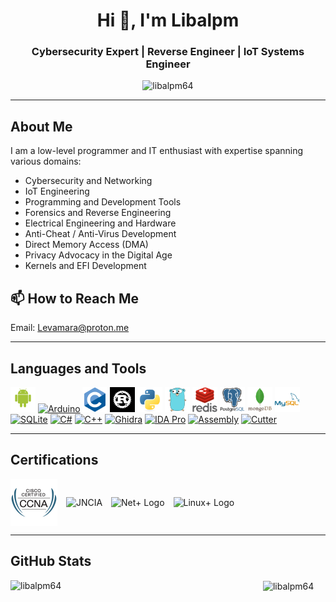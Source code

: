 <h1 align="center">Hi 👋, I'm Libalpm</h1>
<h3 align="center">Cybersecurity Expert | Reverse Engineer | IoT Systems Engineer</h3>

<p align="center"> 
  <img src="https://komarev.com/ghpvc/?username=libalpm64&label=Profile%20views&color=0e75b6&style=flat" alt="libalpm64" /> 
</p>

---

<h2 align="left">About Me</h2>
<p>I am a low-level programmer and IT enthusiast with expertise spanning various domains:</p>
<ul>
  <li>Cybersecurity and Networking</li>
  <li>IoT Engineering</li>
  <li>Programming and Development Tools</li>
  <li>Forensics and Reverse Engineering</li>
  <li>Electrical Engineering and Hardware</li>
  <li>Anti-Cheat / Anti-Virus Development</li>
  <li>Direct Memory Access (DMA)</li>
  <li>Privacy Advocacy in the Digital Age</li>
  <li>Kernels and EFI Development</li>
</ul>

<h2 align="left">📫 How to Reach Me</h2>
<p>Email: <a href="mailto:Levamara@proton.me">Levamara@proton.me</a></p>


---

<h2 align="left">Languages and Tools</h2>
<p align="left">
  <a href="https://developer.android.com" target="_blank" rel="noreferrer"> <img src="https://raw.githubusercontent.com/devicons/devicon/master/icons/android/android-original-wordmark.svg" alt="Android" width="40" height="40"/></a>
  <a href="https://www.arduino.cc/" target="_blank" rel="noreferrer"> <img src="https://cdn.worldvectorlogo.com/logos/arduino-1.svg" alt="Arduino" width="40" height="40"/></a>
  <a href="https://www.cprogramming.com/" target="_blank" rel="noreferrer"> <img src="https://raw.githubusercontent.com/devicons/devicon/master/icons/c/c-original.svg" alt="C" width="40" height="40"/></a>
  <a href="https://www.rust-lang.org" target="_blank" rel="noreferrer"><img src="https://raw.githubusercontent.com/libalpm64/libalpm64/refs/heads/main/rust-logo-blk.svg" alt="Rust" width="40" height="40" style="filter: invert(1);"/></a>
  <a href="https://www.python.org" target="_blank" rel="noreferrer"> <img src="https://raw.githubusercontent.com/devicons/devicon/master/icons/python/python-original.svg" alt="Python" width="40" height="40"/></a>
  <a href="https://golang.org" target="_blank" rel="noreferrer"> <img src="https://raw.githubusercontent.com/devicons/devicon/master/icons/go/go-original.svg" alt="Go" width="40" height="40"/></a>
  <a href="https://redis.io" target="_blank" rel="noreferrer"> <img src="https://raw.githubusercontent.com/devicons/devicon/master/icons/redis/redis-original-wordmark.svg" alt="Redis" width="40" height="40"/></a>
  <a href="https://www.postgresql.org" target="_blank" rel="noreferrer"> <img src="https://raw.githubusercontent.com/devicons/devicon/master/icons/postgresql/postgresql-original-wordmark.svg" alt="PostgreSQL" width="40" height="40"/></a>
  <a href="https://www.mongodb.com/" target="_blank" rel="noreferrer"> <img src="https://raw.githubusercontent.com/devicons/devicon/master/icons/mongodb/mongodb-original-wordmark.svg" alt="MongoDB" width="40" height="40"/></a>
  <a href="https://www.mysql.com/" target="_blank" rel="noreferrer"> <img src="https://raw.githubusercontent.com/devicons/devicon/master/icons/mysql/mysql-original-wordmark.svg" alt="MySQL" width="40" height="40"/></a>
  <a href="https://www.sqlite.org/" target="_blank" rel="noreferrer"> <img src="https://www.vectorlogo.zone/logos/sqlite/sqlite-icon.svg" alt="SQLite" width="40" height="40"/></a>
  <a href="https://learn.microsoft.com/en-us/dotnet/csharp/" target="_blank" rel="noreferrer"> <img src="https://raw.githubusercontent.com/bablubambal/All_logo_and_pictures/refs/heads/main/programming%20languages/c%23.svg" alt="C#" width="40" height="40"/></a>
  <a href="https://www.cplusplus.com/" target="_blank" rel="noreferrer"> <img src="https://raw.githubusercontent.com/bablubambal/All_logo_and_pictures/refs/heads/main/programming%20languages/c%2B%2B.svg" alt="C++" width="40" height="40"/></a>
  <a href="https://ghidra-sre.org/" target="_blank" rel="noreferrer"> <img src="https://upload.wikimedia.org/wikipedia/commons/thumb/f/f6/Ghidra_logo.svg/512px-Ghidra_logo.svg.png?20220727174502" alt="Ghidra" width="40" height="40"/></a>
  <a href="https://www.hex-rays.com/products/ida/" target="_blank" rel="noreferrer"> <img src="https://external-content.duckduckgo.com/iu/?u=https%3A%2F%2Fi-cdn.apsgo.com%2Fcdn%2FHJ9CzVLgoagIIVJSuzwLw9LyCEmGXaowwjC42ULI.png&f=1&nofb=1&ipt=bff8140ec65be5bf62c4c708106d40a49f63c5f2318c3ca69df715889b6fc1fb&ipo=images" alt="IDA Pro" width="40" height="40"/></a>
  <a href="https://www.gnu.org/software/binutils/" target="_blank" rel="noreferrer"> <img src="https://upload.wikimedia.org/wikipedia/en/thumb/2/22/Heckert_GNU_white.svg/100px-Heckert_GNU_white.svg.png" alt="Assembly" width="40" height="40"/></a>
  <a href="https://cutter.re/" target="_blank" rel="noreferrer"> <img src="https://avatars.githubusercontent.com/u/72097027?s=48&v=4" alt="Cutter" width="40" height="40"/></a>
</p>



---
<h2 align="left">Certifications</h2>
<p align="left">
  <img src="https://raw.githubusercontent.com/libalpm64/libalpm64/refs/heads/main/ccna_med.gif" alt="CCNA Logo" title="CCNA" style="vertical-align:middle; margin-right:10px; width:75px; height:75px;">
  <img src="https://images.credly.com/size/340x340/images/115e08d1-6b0c-40b2-aa15-5906022f4db0/L_01_asso_JNCIA-Junos.png" alt="JNCIA" title="JNCIA" style="vertical-align:middle; margin-right:10px; width:75px; height:75px;">
  <img src="https://comptiacdn.azureedge.net/webcontent/images/default-source/siteicons/logonetworkplus.svg?sfvrsn=c1041be7_2" alt="Net+ Logo" title="Net+" style="vertical-align:middle; margin-right:10px; width:75px; height:75px;">
  <img src="https://comptiacdn.azureedge.net/webcontent/images/default-source/siteicons/logolinuxplus.svg?sfvrsn=a1b030a_10" alt="Linux+ Logo" title="Linux+" style="vertical-align:middle; margin-right:10px; width:75px; height:75px;">
</p>




---

<h2 align="left">GitHub Stats</h2>
<p><img align="left" src="https://github-readme-stats.vercel.app/api/top-langs?username=libalpm64&show_icons=true&locale=en&layout=compact" alt="libalpm64" width="400" /></p>
<p>&nbsp;<img align="center" src="https://github-readme-stats.vercel.app/api?username=libalpm64&show_icons=true&locale=en" alt="libalpm64" width="400" /></p>

